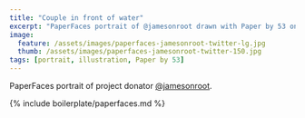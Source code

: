 ```yaml
---
title: "Couple in front of water"
excerpt: "PaperFaces portrait of @jamesonroot drawn with Paper by 53 on an iPad."
image: 
  feature: /assets/images/paperfaces-jamesonroot-twitter-lg.jpg
  thumb: /assets/images/paperfaces-jamesonroot-twitter-150.jpg
tags: [portrait, illustration, Paper by 53]
---
```


PaperFaces portrait of project donator [@jamesonroot](http://twitter.com/jamesonroot).

{% include boilerplate/paperfaces.md %}